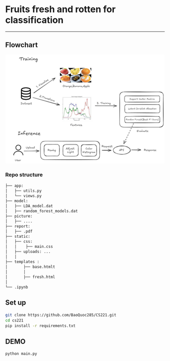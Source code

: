 # Fruits fresh and rotten for classification
----
## Flowchart 
<img src = "./picture/2.png" alt ="flowchart" width = "700"/>

### Repo structure
```
├── app: 
│   ├── utils.py
│   └── views.py
├── model:
│   ├── LDA_model.dat
│   ├── random_forest_models.dat
├── picture: 
│   ├── ....
├── report:
│   ├── .pdf
├── static:
│   ├── css:
│   │    ├── main.css
│   ├── uploads: ...
│   │ 
├── templates :
│       ├── base.htmlt
│       │    
│       ├── fresh.html
│ 
└── .ipynb      
```
## Set up
```bash
git clone https://github.com/BaoQuoc285/CS221.git
cd cs221
pip install -r requirements.txt
```
## DEMO
```DEMO
python main.py
```

